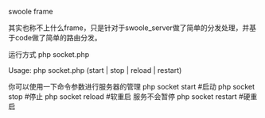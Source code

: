 swoole frame 

其实也称不上什么frame，只是针对于swoole_server做了简单的分发处理，并基于code做了简单的路由分发。

运行方式
php socket.php

Usage: php socket.php (start | stop | reload | restart)


你可以使用一下命令参数进行服务器的管理
php socket start		#启动
php socket stop			#停止
php socket reload		#软重启 服务不会暂停
php socket restart		#硬重启
